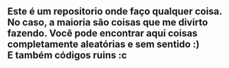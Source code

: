 <h2>
Este é um repositorio onde faço qualquer coisa.
No caso, a maioria são coisas que me divirto fazendo.
Você pode encontrar aqui coisas completamente aleatórias e sem sentido :)
<br />
E também códigos ruins :c
</h2>
